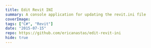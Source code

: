 ```yaml
---
title: Edit Revit INI
summary: A console application for updating the revit.ini file
coverImage:
tags: ["C#", "Revit"]
date: "2015-07-15"
repo: https://github.com/ericanastas/edit-revit-ini
hide: true
---
```

